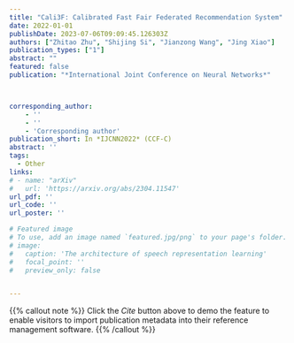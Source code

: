 ```yaml
---
title: "Cali3F: Calibrated Fast Fair Federated Recommendation System"
date: 2022-01-01
publishDate: 2023-07-06T09:09:45.126303Z
authors: ["Zhitao Zhu", "Shijing Si", "Jianzong Wang", "Jing Xiao"]
publication_types: ["1"]
abstract: ""
featured: false
publication: "*International Joint Conference on Neural Networks*"



corresponding_author:
    - ''
    - ''
    - 'Corresponding author'
publication_short: In *IJCNN2022* (CCF-C)
abstract: ''
tags:
  - Other
links:
# - name: "arXiv"
#   url: 'https://arxiv.org/abs/2304.11547'
url_pdf: ''
url_code: ''
url_poster: ''

# Featured image
# To use, add an image named `featured.jpg/png` to your page's folder.
# image:
#   caption: 'The architecture of speech representation learning'
#   focal_point: ''
#   preview_only: false


---
```


{{% callout note %}}
Click the _Cite_ button above to demo the feature to enable visitors to import publication metadata into their reference management software.
{{% /callout %}}



